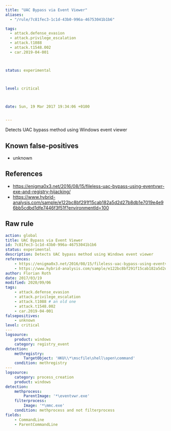 ```yaml
---
title: "UAC Bypass via Event Viewer"
aliases:
  - "/rule/7c81fec3-1c1d-43b0-996a-46753041b1b6"

tags:
  - attack.defense_evasion
  - attack.privilege_escalation
  - attack.t1088
  - attack.t1548.002
  - car.2019-04-001



status: experimental



level: critical



date: Sun, 19 Mar 2017 19:34:06 +0100


---
```


Detects UAC bypass method using Windows event viewer

<!--more-->


## Known false-positives

* unknown



## References

* https://enigma0x3.net/2016/08/15/fileless-uac-bypass-using-eventvwr-exe-and-registry-hijacking/
* https://www.hybrid-analysis.com/sample/e122bc8bf291f15cab182a5d2d27b8db1e7019e4e96bb5cdbd1dfe7446f3f51f?environmentId=100


## Raw rule
```yaml
action: global
title: UAC Bypass via Event Viewer
id: 7c81fec3-1c1d-43b0-996a-46753041b1b6
status: experimental
description: Detects UAC bypass method using Windows event viewer
references:
    - https://enigma0x3.net/2016/08/15/fileless-uac-bypass-using-eventvwr-exe-and-registry-hijacking/
    - https://www.hybrid-analysis.com/sample/e122bc8bf291f15cab182a5d2d27b8db1e7019e4e96bb5cdbd1dfe7446f3f51f?environmentId=100
author: Florian Roth
date: 2017/03/19
modified: 2020/09/06
tags:
    - attack.defense_evasion
    - attack.privilege_escalation
    - attack.t1088 # an old one
    - attack.t1548.002
    - car.2019-04-001
falsepositives:
    - unknown
level: critical
---
logsource:
    product: windows
    category: registry_event
detection:
    methregistry:
        TargetObject: 'HKU\\*\mscfile\shell\open\command'
    condition: methregistry
---
logsource:
    category: process_creation
    product: windows
detection:
    methprocess:
        ParentImage: '*\eventvwr.exe'
    filterprocess:
        Image: '*\mmc.exe'
    condition: methprocess and not filterprocess
fields:
    - CommandLine
    - ParentCommandLine

```
